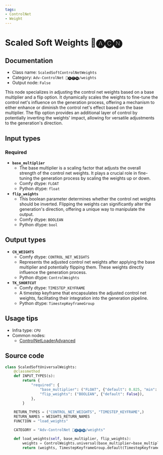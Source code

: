 ```yaml
---
tags:
- ControlNet
- Weight
---
```


# Scaled Soft Weights 🛂🅐🅒🅝
## Documentation
- Class name: `ScaledSoftControlNetWeights`
- Category: `Adv-ControlNet 🛂🅐🅒🅝/weights`
- Output node: `False`

This node specializes in adjusting the control net weights based on a base multiplier and a flip option. It dynamically scales the weights to fine-tune the control net's influence on the generation process, offering a mechanism to either enhance or diminish the control net's effect based on the base multiplier. The flip option provides an additional layer of control by potentially inverting the weights' impact, allowing for versatile adjustments to the generation's direction.
## Input types
### Required
- **`base_multiplier`**
    - The base multiplier is a scaling factor that adjusts the overall strength of the control net weights. It plays a crucial role in fine-tuning the generation process by scaling the weights up or down.
    - Comfy dtype: `FLOAT`
    - Python dtype: `float`
- **`flip_weights`**
    - This boolean parameter determines whether the control net weights should be inverted. Flipping the weights can significantly alter the generation's direction, offering a unique way to manipulate the output.
    - Comfy dtype: `BOOLEAN`
    - Python dtype: `bool`
## Output types
- **`CN_WEIGHTS`**
    - Comfy dtype: `CONTROL_NET_WEIGHTS`
    - Represents the adjusted control net weights after applying the base multiplier and potentially flipping them. These weights directly influence the generation process.
    - Python dtype: `ControlWeights`
- **`TK_SHORTCUT`**
    - Comfy dtype: `TIMESTEP_KEYFRAME`
    - A timestep keyframe that encapsulates the adjusted control net weights, facilitating their integration into the generation pipeline.
    - Python dtype: `TimestepKeyframeGroup`
## Usage tips
- Infra type: `CPU`
- Common nodes:
    - [ControlNetLoaderAdvanced](../../ComfyUI-Advanced-ControlNet/Nodes/ControlNetLoaderAdvanced.md)



## Source code
```python
class ScaledSoftUniversalWeights:
    @classmethod
    def INPUT_TYPES(s):
        return {
            "required": {
                "base_multiplier": ("FLOAT", {"default": 0.825, "min": 0.0, "max": 1.0, "step": 0.001}, ),
                "flip_weights": ("BOOLEAN", {"default": False}),
            },
        }
    
    RETURN_TYPES = ("CONTROL_NET_WEIGHTS", "TIMESTEP_KEYFRAME",)
    RETURN_NAMES = WEIGHTS_RETURN_NAMES
    FUNCTION = "load_weights"

    CATEGORY = "Adv-ControlNet 🛂🅐🅒🅝/weights"

    def load_weights(self, base_multiplier, flip_weights):
        weights = ControlWeights.universal(base_multiplier=base_multiplier, flip_weights=flip_weights)
        return (weights, TimestepKeyframeGroup.default(TimestepKeyframe(control_weights=weights))) 

```
